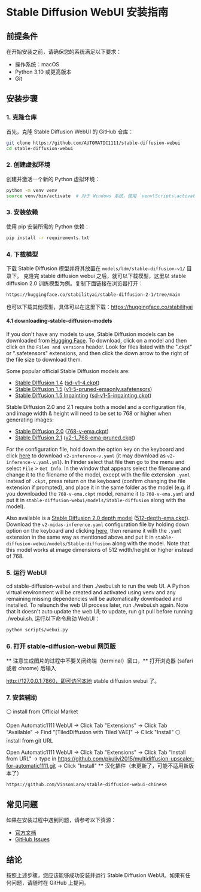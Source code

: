 # Stable Diffusion WebUI 安装指南

## 前提条件
在开始安装之前，请确保您的系统满足以下要求：
- 操作系统：macOS
- Python 3.10 或更高版本
- Git

## 安装步骤

### 1. 克隆仓库
首先，克隆 Stable Diffusion WebUI 的 GitHub 仓库：
```bash
git clone https://github.com/AUTOMATIC1111/stable-diffusion-webui
cd stable-diffusion-webui
```

### 2. 创建虚拟环境
创建并激活一个新的 Python 虚拟环境：
```bash
python -m venv venv
source venv/bin/activate  # 对于 Windows 系统，使用 `venv\Scripts\activate`
```

### 3. 安装依赖
使用 pip 安装所需的 Python 依赖：
```bash
pip install -r requirements.txt
```

### 4. 下载模型
下载 Stable Diffusion 模型并将其放置在 `models/ldm/stable-diffusion-v1/` 目录下。
克隆完 stable diffusion webui 之后，就可以下载模型，这里以 stable diffusion 2.0 训练模型为例。复制下面链接在浏览器打开：

```bash
https://huggingface.co/stabilityai/stable-diffusion-2-1/tree/main
```
也可以下载其他模型，具体可以在这里下载：https://huggingface.co/stabilityai

#### 4.1 downloading-stable-diffusion-models

If you don't have any models to use, Stable Diffusion models can be downloaded from [Hugging Face](https://huggingface.co/models?pipeline_tag=text-to-image&sort=downloads). To download, click on a model and then click on the `Files and versions` header. Look for files listed with the ".ckpt" or ".safetensors" extensions, and then click the down arrow to the right of the file size to download them.

Some popular official Stable Diffusion models are:

*   [Stable DIffusion 1.4](https://huggingface.co/CompVis/stable-diffusion-v-1-4-original) ([sd-v1-4.ckpt](https://huggingface.co/CompVis/stable-diffusion-v-1-4-original/resolve/main/sd-v1-4.ckpt))
*   [Stable Diffusion 1.5](https://huggingface.co/stable-diffusion-v1-5/stable-diffusion-v1-5) ([v1-5-pruned-emaonly.safetensors](https://huggingface.co/stable-diffusion-v1-5/stable-diffusion-v1-5/resolve/main/v1-5-pruned-emaonly.safetensors))
*   [Stable Diffusion 1.5 Inpainting](https://huggingface.co/stable-diffusion-v1-5/stable-diffusion-inpainting) ([sd-v1-5-inpainting.ckpt](https://huggingface.co/stable-diffusion-v1-5/stable-diffusion-inpainting/resolve/main/sd-v1-5-inpainting.ckpt))

Stable Diffusion 2.0 and 2.1 require both a model and a configuration file, and image width & height will need to be set to 768 or higher when generating images:

*   [Stable Diffusion 2.0](https://huggingface.co/stabilityai/stable-diffusion-2) ([768-v-ema.ckpt](https://huggingface.co/stabilityai/stable-diffusion-2/resolve/main/768-v-ema.ckpt))
*   [Stable Diffusion 2.1](https://huggingface.co/stabilityai/stable-diffusion-2-1) ([v2-1_768-ema-pruned.ckpt](https://huggingface.co/stabilityai/stable-diffusion-2-1/resolve/main/v2-1_768-ema-pruned.ckpt))

For the configuration file, hold down the option key on the keyboard and click [here](https://github.com/Stability-AI/stablediffusion/raw/main/configs/stable-diffusion/v2-inference-v.yaml) to download `v2-inference-v.yaml` (it may download as `v2-inference-v.yaml.yml`). In Finder select that file then go to the menu and select `File` > `Get Info`. In the window that appears select the filename and change it to the filename of the model, except with the file extension `.yaml` instead of `.ckpt`, press return on the keyboard (confirm changing the file extension if prompted), and place it in the same folder as the model (e.g. if you downloaded the `768-v-ema.ckpt` model, rename it to `768-v-ema.yaml` and put it in `stable-diffusion-webui/models/Stable-diffusion` along with the model).

Also available is a [Stable Diffusion 2.0 depth model](https://huggingface.co/stabilityai/stable-diffusion-2-depth) ([512-depth-ema.ckpt](https://huggingface.co/stabilityai/stable-diffusion-2-depth/resolve/main/512-depth-ema.ckpt)). Download the `v2-midas-inference.yaml` configuration file by holding down option on the keyboard and clicking [here](https://github.com/Stability-AI/stablediffusion/raw/main/configs/stable-diffusion/v2-midas-inference.yaml), then rename it with the `.yaml` extension in the same way as mentioned above and put it in `stable-diffusion-webui/models/Stable-diffusion` along with the model. Note that this model works at image dimensions of 512 width/height or higher instead of 768.

### 5. 运行 WebUI
cd stable-diffusion-webui and then ./webui.sh to run the web UI. A Python virtual environment will be created and activated using venv and any remaining missing dependencies will be automatically downloaded and installed.
To relaunch the web UI process later, run ./webui.sh again. Note that it doesn't auto update the web UI; to update, run git pull before running ./webui.sh.
运行以下命令启动 WebUI：
```bash
python scripts/webui.py
```
### 6. 打开 stable-diffusion-webui 网页版

** 注意生成图片的过程中不要关闭终端（terminal）窗口，** 打开浏览器 (safari 或者 chrome) 后输入

http://127.0.0.1:7860，即可访问本地 stable diffusion webui 了。

### 7. 安装辅助
⚪ install from Official Market

Open Automatic1111 WebUI -> Click Tab "Extensions" -> Click Tab "Available" -> Find "[TiledDiffusion with Tiled VAE]" -> Click "Install"
⚪ install from git URL

Open Automatic1111 WebUI -> Click Tab "Extensions" -> Click Tab "Install from URL" -> type in https://github.com/pkuliyi2015/multidiffusion-upscaler-for-automatic1111.git -> Click "Install"
** 汉化插件（未更新了，可能不适用新版本了）
```bash
https://github.com/VinsonLaro/stable-diffusion-webui-chinese
```

## 常见问题
如果在安装过程中遇到问题，请参考以下资源：
- [官方文档](https://github.com/CompVis/stable-diffusion-webui/wiki)
- [GitHub Issues](https://github.com/CompVis/stable-diffusion-webui/issues)

## 结论
按照上述步骤，您应该能够成功安装并运行 Stable Diffusion WebUI。如果有任何问题，请随时在 GitHub 上提问。
